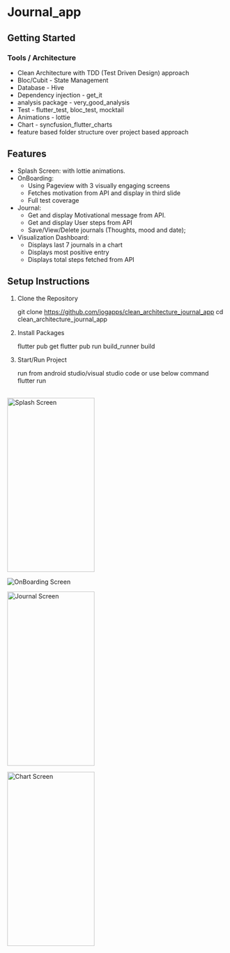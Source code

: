 # Journal_app


## Getting Started


### Tools / Architecture
- Clean Architecture with TDD (Test Driven Design) approach
- Bloc/Cubit - State Management
- Database - Hive
- Dependency injection - get_it
- analysis package - very_good_analysis
- Test - flutter_test, bloc_test, mocktail
- Animations - lottie
- Chart - syncfusion_flutter_charts
- feature based folder structure over project based approach


## Features 

- Splash Screen: with lottie animations.
- OnBoarding: 
  - Using Pageview with 3 visually engaging screens 
  - Fetches motivation from API and display in third slide
  - Full test coverage
- Journal:
    - Get and display Motivational message from API.
    - Get and display User steps from API
    - Save/View/Delete journals (Thoughts, mood and date);
- Visualization Dashboard:
  - Displays last 7 journals in a chart
  - Displays most positive entry
  - Displays total steps fetched from API
  

## Setup Instructions
1. Clone the Repository


    git clone https://github.com/jogapps/clean_architecture_journal_app
    cd clean_architecture_journal_app


2. Install Packages


    flutter pub get
    flutter pub run build_runner build


3. Start/Run Project


    run from android studio/visual studio code
    or use below command
    flutter run

<br/>
<img src="https://jogapps-public-assets.s3.eu-west-2.amazonaws.com/github/splash.png" alt="Splash Screen" width="200" height="400">

![OnBoarding Screen](https://jogapps-public-assets.s3.eu-west-2.amazonaws.com/github/onboarding.png)

<img src="https://jogapps-public-assets.s3.eu-west-2.amazonaws.com/github/journal.png" alt="Journal Screen" width="200" height="400">
<p>
<img src="https://jogapps-public-assets.s3.eu-west-2.amazonaws.com/github/chart.png" alt="Chart Screen" width="200" height="400">


